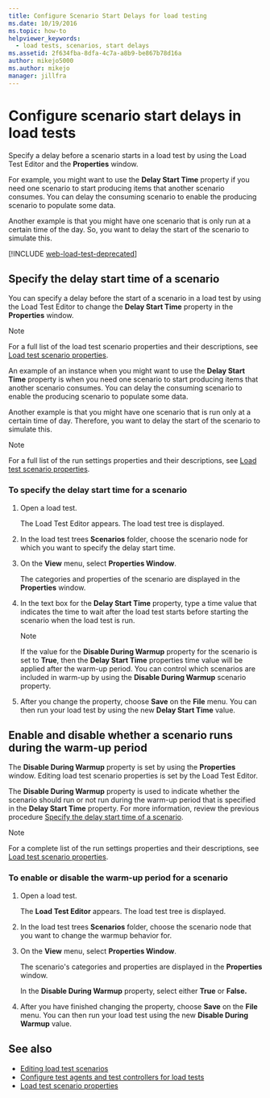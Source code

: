 ```yaml
---
title: Configure Scenario Start Delays for load testing
ms.date: 10/19/2016
ms.topic: how-to
helpviewer_keywords: 
  - load tests, scenarios, start delays
ms.assetid: 2f634fba-8dfa-4c7a-a8b9-be867b78d16a
author: mikejo5000
ms.author: mikejo
manager: jillfra
---
```

# Configure scenario start delays in load tests

Specify a delay before a scenario starts in a load test by using the Load Test Editor and the **Properties** window.

For example, you might want to use the **Delay Start Time** property if you need one scenario to start producing items that another scenario consumes. You can delay the consuming scenario to enable the producing scenario to populate some data.

Another example is that you might have one scenario that is only run at a certain time of the day. So, you want to delay the start of the scenario to simulate this.

[!INCLUDE [web-load-test-deprecated](includes/web-load-test-deprecated.md)]

## Specify the delay start time of a scenario

You can specify a delay before the start of a scenario in a load test by using the Load Test Editor to change the **Delay Start Time** property in the **Properties** window.

> [!NOTE]
> For a full list of the load test scenario properties and their descriptions, see [Load test scenario properties](../test/load-test-scenario-properties.md).

An example of an instance when you might want to use the **Delay Start Time** property is when you need one scenario to start producing items that another scenario consumes. You can delay the consuming scenario to enable the producing scenario to populate some data.

Another example is that you might have one scenario that is run only at a certain time of day. Therefore, you want to delay the start of the scenario to simulate this.

> [!NOTE]
> For a full list of the run settings properties and their descriptions, see [Load test scenario properties](../test/load-test-scenario-properties.md).

### To specify the delay start time for a scenario

1. Open a load test.

     The Load Test Editor appears. The load test tree is displayed.

2. In the load test trees **Scenarios** folder, choose the scenario node for which you want to specify the delay start time.

3. On the **View** menu, select **Properties Window**.

     The categories and properties of the scenario are displayed in the **Properties** window.

4. In the text box for the **Delay Start Time** property, type a time value that indicates the time to wait after the load test starts before starting the scenario when the load test is run.

    > [!NOTE]
    > If the value for the **Disable During Warmup** property for the scenario is set to **True**, then the **Delay Start Time** properties time value will be applied after the warm-up period. You can control which scenarios are included in warm-up by using the **Disable During Warmup** scenario property.

5. After you change the property, choose **Save** on the **File** menu. You can then run your load test by using the new **Delay Start Time** value.

## Enable and disable whether a scenario runs during the warm-up period

The **Disable During Warmup** property is set by using the **Properties** window. Editing load test scenario properties is set by the Load Test Editor.

The **Disable During Warmup** property is used to indicate whether the scenario should run or not run during the warm-up period that is specified in the **Delay Start Time** property. For more information, review the previous procedure [Specify the delay start time of a scenario](#specify-the-delay-start-time-of-a-scenario).

> [!NOTE]
> For a complete list of the run settings properties and their descriptions, see [Load test scenario properties](../test/load-test-scenario-properties.md).

### To enable or disable the warm-up period for a scenario

1. Open a load test.

     The **Load Test Editor** appears. The load test tree is displayed.

2. In the load test trees **Scenarios** folder, choose the scenario node that you want to change the warmup behavior for.

3. On the **View** menu, select **Properties Window**.

     The scenario's categories and properties are displayed in the **Properties** window.

     In the **Disable During Warmup** property, select either **True** or **False.**

4. After you have finished changing the property, choose **Save** on the **File** menu. You can then run your load test using the new **Disable During Warmup** value.

## See also

- [Editing load test scenarios](../test/edit-load-test-scenarios.md)
- [Configure test agents and test controllers for load tests](../test/configure-test-agents-and-controllers-for-load-tests.md)
- [Load test scenario properties](../test/load-test-scenario-properties.md)
